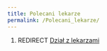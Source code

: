 ```yaml
---
title: Polecani lekarze
permalink: /Polecani_lekarze/
---
```


1.  REDIRECT [Dział z lekarzami](/atopedia/Dział_z_lekarzami "wikilink")
